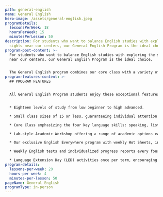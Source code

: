 ```yaml
---
path: general-english
name: General English
hero-image: /assets/general-english.jpeg
programDetails:
  lessonsPerWeek: 18
  hoursPerWeek: 15
  minutesPerLesson: 50
description: For students who want to balance English studies with exploring the
  sights near our centers, our General English Program is the ideal choice.
program-post-content: >-
  For students who want to balance English studies with exploring the sights
  near our centers, our General English Program is the ideal choice.


  The General English program combines our core class with a variety of academic and informal methods to take your English proficiency to new levels. Our academic workshops include pronunciation clinics, conversation clubs, homework assistance and more. Develop English rapidly with more skill practice and have fun at the same time! Our program places an exceptional emphasis on speaking. Students will practice speaking skills frequently in class, receiving continual guidance and correction from their instructor.
program-features-content: >-
  ## PROGRAM FEATURES


  All General English Program students enjoy these exceptional features:


  * Eighteen levels of study from low beginner to high advanced.

  * Small class sizes of 15 or less, guaranteeing individual attention from your teacher.

  * Core Class emphasizing the four key language skills: speaking, listening, reading and writing

  * Lab-style Academic Workshop offering a range of academic options each week, including Pronunciation Clinics, Conversation Clubs, Homework Labs, Computer Labs, and more.

  * Our exclusive English Everywhere program with weekly Hot Sheets, involving your host family, activity guides and FLS staff in your learning process.

  * Weekly English tests and individualized progress reports every four weeks.

  * Language Extension Day (LED) activities once per term, encouraging students to use English in new settings and contexts.
program-details:
  lessons-per-week: 20
  hours-per-week: 4
  minutes-per-lesson: 50
pageName: General English
programType: in-person
---
```

